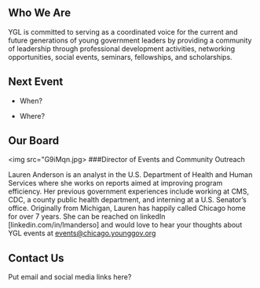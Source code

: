 ## Who We Are
YGL is committed to serving as a coordinated voice for the current and future generations of young government leaders by providing a community of leadership through professional development activities, networking opportunities, social events, seminars, fellowships, and scholarships.

## Next Event
* When?

* Where?


## Our Board

<img src="G9iMqn.jpg>
###Director of Events and Community Outreach

Lauren Anderson is an analyst in the U.S. Department of Health and Human Services where she works on reports aimed at improving program efficiency. Her previous government experiences include working at CMS, CDC, a county public health department, and interning at a U.S. Senator’s office.  Originally from Michigan, Lauren has happily called Chicago home for over 7 years. She can be reached on linkedIn [linkedin.com/in/lmanderso] and would love to hear your thoughts about YGL events at events@chicago.younggov.org



## Contact Us
Put email and social media links here?


